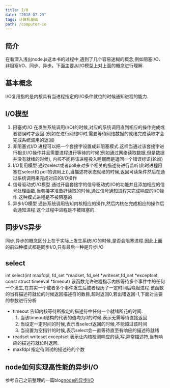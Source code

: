 ```yaml
---
title: I/O 
date: "2018-07-29"  
tags: 计算机基础
path: /computer-io
---
```


## 简介  
  在看深入浅出node.js这本书的过程中,遇到了几个容易迷糊的概念,例如阻塞I/O、非阻塞I/O、同步、异步。下面主要从I/O模型上对上面的概念进行理解.
## 基本概念
  I/O复用指的是内核具有当进程指定的I/O条件就位的时候通知进程的能力.
## I/O模型
  1. 阻塞式I/O 在发生系统调用(I/O)的时候,对应的系统调用直到相应的操作完成或者错误时才返回.(例如在进行网络IO时,需要等待网络数据的就绪完成读取才会完成系统调用的返回)
  2. 非阻塞式I/O 进程可以把一个套接字设置成非阻塞模式.这样当通过该套接字进行相关I/O操作并且需要进程进行等待的时候(例如通过网络读取数据,但是数据并没有就绪的时候), 内核不能将该进程投入睡眠而是返回一个错误标识(轮询)
  3. I/O复用模型 通过select或者poll来对多个相关的描述符进行监听(此时进程阻塞在select和 poll的调用上)),当描述符状态就绪的时候,返回可读条件然后在通过系统调用来完成对应的I/O操作
  4. 信号驱动式I/O模型 通过开启套接字的信号驱动式I/O的功能并且添加相应的信号处理函数,当套接字准备好读取的时候,通过信号通知进程来完成响应的I/O操作.这种模式进程是不被阻塞的
  5. 异步I/O模型  通告系统调用告知内核相应的操作,然后内核在完成相应的操作后会通知进程.这个过程中进程是不被阻塞的.

## 同步VS异步
  同步,异步的概念区分上在于实际上发生系统I/O的时候,是否会阻塞进程.因此上面的前四种模式都是同步I/O,只有最后一种是异步I/O

## select
  int select(int maxfdpl, fd_set *readset, fd_set *writeset,fd_set *exceptset, const struct timeeval *timeout) 该函数允许进程指示内核等待多个事件中的任何一个发生,在其实一个或者多个事件发生后或者经历了一定时间后唤起进程.该函数的当有描述符就位的时候返回描述符的数目,超时返回0,若出错返回-1,下面对主要的参数进行分析
  * timeout 告知内核等待所指定的描述符中任何一个就绪所花的时间.
     1. 当该timeout结构的代表的值均为0的时候,表示无需等待直接返回
     2. 当设定一定时间的时候,表示当select返回的时候,不能超过该时间
     3. 当设置为空指针的时候,表示select会一直等待直至有响应的描述符就绪
  * readset writeset  exceptset  表示让内核检测响应的读,写,异常描述符,当有响应的描述符就位时返回.
  * maxfdpl 指定待测试的描述符的个数

## node如何实现高性能的异步I/O
  参考自己之前整理的一篇blog[node的异步I/O](https://www.cnblogs.com/tiantianwaigong/p/6234961.html)
